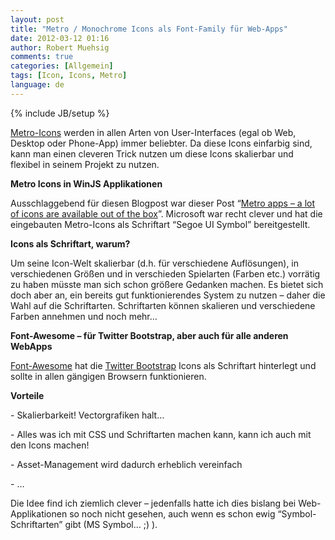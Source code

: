 ```yaml
---
layout: post
title: "Metro / Monochrome Icons als Font-Family für Web-Apps"
date: 2012-03-12 01:16
author: Robert Muehsig
comments: true
categories: [Allgemein]
tags: [Icon, Icons, Metro]
language: de
---
```

{% include JB/setup %}
<p><a href="{{BASE_PATH}}/2011/11/25/kostenlose-icons-im-metro-lookmonochromminimalist-icons/">Metro-Icons</a> werden in allen Arten von User-Interfaces (egal ob Web, Desktop oder Phone-App) immer beliebter. Da diese Icons einfarbig sind, kann man einen cleveren Trick nutzen um diese Icons skalierbar und flexibel in seinem Projekt zu nutzen.</p> <p><strong>Metro Icons in WinJS Applikationen</strong></p> <p>Ausschlaggebend für diesen Blogpost war dieser Post “<a href="http://www.jonathanantoine.com/2012/03/05/winjs-out-of-the-box-available-icons/">Metro apps – a lot of icons are available out of the box</a>”. Microsoft war recht clever und hat die eingebauten Metro-Icons als Schriftart “Segoe UI Symbol” bereitgestellt.</p> <p><strong>Icons als Schriftart, warum?</strong></p> <p>Um seine Icon-Welt skalierbar (d.h. für verschiedene Auflösungen), in verschiedenen Größen und in verschieden Spielarten (Farben etc.) vorrätig zu haben müsste man sich schon größere Gedanken machen. Es bietet sich doch aber an, ein bereits gut funktionierendes System zu nutzen – daher die Wahl auf die Schriftarten. Schriftarten können skalieren und verschiedene Farben annehmen und noch mehr…</p> <p><strong>Font-Awesome – für Twitter Bootstrap, aber auch für alle anderen WebApps</strong></p> <p><a href="http://fortawesome.github.com/Font-Awesome/">Font-Awesome</a> hat die <a href="{{BASE_PATH}}/2012/02/02/twitter-bootstrap-2-0-released-release-prsentation/">Twitter Bootstrap</a> Icons als Schriftart hinterlegt und sollte in allen gängigen Browsern funktionieren. </p> <p><strong>Vorteile</strong></p> <p>- Skalierbarkeit! Vectorgrafiken halt…</p> <p>- Alles was ich mit CSS und Schriftarten machen kann, kann ich auch mit den Icons machen!</p> <p>- Asset-Management wird dadurch erheblich vereinfach</p> <p>- …</p> <p>Die Idee find ich ziemlich clever – jedenfalls hatte ich dies bislang bei Web-Applikationen so noch nicht gesehen, auch wenn es schon ewig “Symbol-Schriftarten” gibt (MS Symbol… ;) ).</p>
